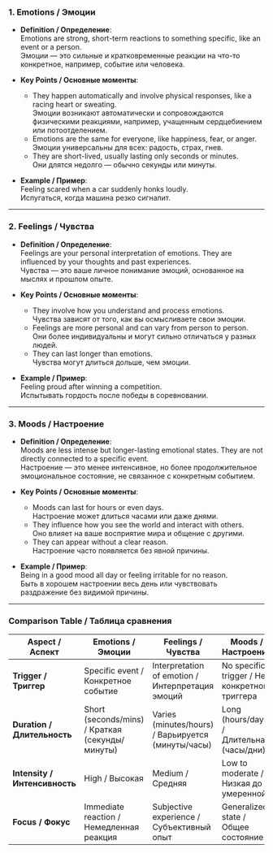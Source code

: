 ### **1. Emotions / Эмоции**
- **Definition / Определение**:  
  Emotions are strong, short-term reactions to something specific, like an event or a person.  
  Эмоции — это сильные и кратковременные реакции на что-то конкретное, например, событие или человека.

- **Key Points / Основные моменты**:  
  - They happen automatically and involve physical responses, like a racing heart or sweating.  
    Эмоции возникают автоматически и сопровождаются физическими реакциями, например, учащенным сердцебиением или потоотделением.  
  - Emotions are the same for everyone, like happiness, fear, or anger.  
    Эмоции универсальны для всех: радость, страх, гнев.  
  - They are short-lived, usually lasting only seconds or minutes.  
    Они длятся недолго — обычно секунды или минуты.

- **Example / Пример**:  
  Feeling scared when a car suddenly honks loudly.  
  Испугаться, когда машина резко сигналит.

---

### **2. Feelings / Чувства**
- **Definition / Определение**:  
  Feelings are your personal interpretation of emotions. They are influenced by your thoughts and past experiences.  
  Чувства — это ваше личное понимание эмоций, основанное на мыслях и прошлом опыте.

- **Key Points / Основные моменты**:  
  - They involve how you understand and process emotions.  
    Чувства зависят от того, как вы осмысливаете свои эмоции.  
  - Feelings are more personal and can vary from person to person.  
    Они более индивидуальны и могут сильно отличаться у разных людей.  
  - They can last longer than emotions.  
    Чувства могут длиться дольше, чем эмоции.

- **Example / Пример**:  
  Feeling proud after winning a competition.  
  Испытывать гордость после победы в соревновании.

---

### **3. Moods / Настроение**
- **Definition / Определение**:  
  Moods are less intense but longer-lasting emotional states. They are not directly connected to a specific event.  
  Настроение — это менее интенсивное, но более продолжительное эмоциональное состояние, не связанное с конкретным событием.

- **Key Points / Основные моменты**:  
  - Moods can last for hours or even days.  
    Настроение может длиться часами или даже днями.  
  - They influence how you see the world and interact with others.  
    Оно влияет на ваше восприятие мира и общение с другими.  
  - They can appear without a clear reason.  
    Настроение часто появляется без явной причины.

- **Example / Пример**:  
  Being in a good mood all day or feeling irritable for no reason.  
  Быть в хорошем настроении весь день или чувствовать раздражение без видимой причины.

---

### **Comparison Table / Таблица сравнения**

| **Aspect / Аспект**       | **Emotions / Эмоции**                 | **Feelings / Чувства**                 | **Moods / Настроение**               |
|---------------------------|---------------------------------------|----------------------------------------|--------------------------------------|
| **Trigger / Триггер**     | Specific event / Конкретное событие  | Interpretation of emotion / Интерпретация эмоций | No specific trigger / Нет конкретного триггера |
| **Duration / Длительность** | Short (seconds/mins) / Краткая (секунды/минуты) | Varies (minutes/hours) / Варьируется (минуты/часы) | Long (hours/days) / Длительная (часы/дни) |
| **Intensity / Интенсивность** | High / Высокая                     | Medium / Средняя                       | Low to moderate / Низкая до умеренной |
| **Focus / Фокус**         | Immediate reaction / Немедленная реакция | Subjective experience / Субъективный опыт | Generalized state / Общее состояние |

